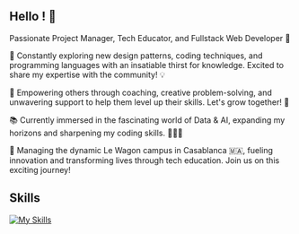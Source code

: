 ## Hello ! :wave:	

Passionate Project Manager, Tech Educator, and Fullstack Web Developer 🚀

🧠 Constantly exploring new design patterns, coding techniques, and programming languages with an insatiable thirst for knowledge. Excited to share my expertise with the community! 💡

💪 Empowering others through coaching, creative problem-solving, and unwavering support to help them level up their skills. Let's grow together! 🌱

📚 Currently immersed in the fascinating world of Data & AI, expanding my horizons and sharpening my coding skills. 👨‍💻📖

🏢 Managing the dynamic Le Wagon campus in Casablanca 🇲🇦, fueling innovation and transforming lives through tech education. Join us on this exciting journey!

## Skills 

[![My Skills](https://skillicons.dev/icons?i=js,html,css,wasm)](https://skillicons.dev)
